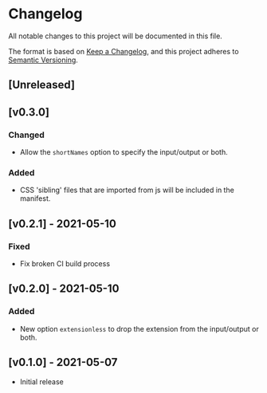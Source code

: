 # Changelog
All notable changes to this project will be documented in this file.

The format is based on [Keep a Changelog](https://keepachangelog.com/en/1.0.0/),
and this project adheres to [Semantic Versioning](https://semver.org/spec/v2.0.0.html).

## [Unreleased]

## [v0.3.0]
### Changed
- Allow the `shortNames` option to specify the input/output or both.
### Added
- CSS 'sibling' files that are imported from js will be included in the manifest.

## [v0.2.1] - 2021-05-10
### Fixed
- Fix broken CI build process

## [v0.2.0] - 2021-05-10
### Added
- New option `extensionless` to drop the extension from the input/output or both.

## [v0.1.0] - 2021-05-07
- Initial release
